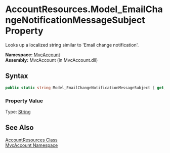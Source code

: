 AccountResources.Model_EmailChangeNotificationMessageSubject Property
=====================================================================
Looks up a localized string similar to 'Email change notification'.

**Namespace:** [MvcAccount][1]  
**Assembly:** MvcAccount (in MvcAccount.dll)

Syntax
------

```csharp
public static string Model_EmailChangeNotificationMessageSubject { get; }
```

### Property Value
Type: [String][2]

See Also
--------
[AccountResources Class][3]  
[MvcAccount Namespace][1]  

[1]: ../README.md
[2]: http://msdn.microsoft.com/en-us/library/s1wwdcbf
[3]: README.md